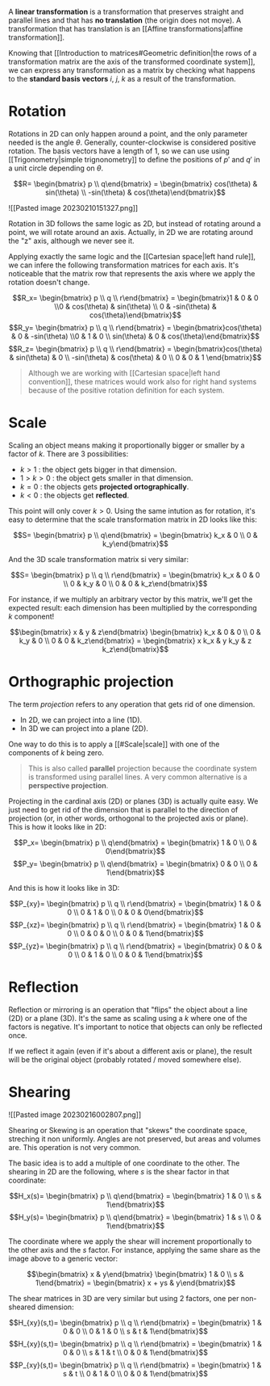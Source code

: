 A **linear transformation** is a transformation that preserves straight and parallel lines and that has **no translation** (the origin does not move). A transformation that has translation is an [[Affine transformations|affine transformation]].

Knowing that [[Introduction to matrices#Geometric definition|the rows of a transformation matrix are the axis of the transformed coordinate system]], we can express any transformation as a matrix by checking what happens to the **standard basis vectors** $i$, $j$, $k$ as a result of the transformation.

# Rotation

Rotations in 2D can only happen around a point, and the only parameter needed is the angle $\theta$. Generally, counter-clockwise is considered positive rotation. The basis vectors have a length of 1, so we can use using [[Trigonometry|simple trignonometry]] to define the positions of $p'$ and $q'$ in a unit circle depending on $\theta$.

$$R= \begin{bmatrix} p \\ q\end{bmatrix} = \begin{bmatrix} cos(\theta) & sin(\theta) \\ -sin(\theta) &  cos(\theta)\end{bmatrix}$$

![[Pasted image 20230210151327.png]]



Rotation in 3D follows the same logic as 2D, but instead of rotating around a point, we will rotate around an axis. Actually, in 2D we are rotating around the "z" axis, although we never see it. 

Applying exactly the same logic and the [[Cartesian space|left hand rule]], we can infere the following transformation matrices for each axis. It's noticeable that the matrix row that represents the axis where we apply the rotation doesn't change.

$$R_x= \begin{bmatrix} p \\ q \\ r\end{bmatrix} = \begin{bmatrix}1 & 0 & 0 \\0 & cos(\theta) & sin(\theta) \\ 0 & -sin(\theta) &  cos(\theta)\end{bmatrix}$$
$$R_y= \begin{bmatrix} p \\ q \\ r\end{bmatrix} = \begin{bmatrix}cos(\theta) & 0 & -sin(\theta) \\0 & 1 & 0 \\ sin(\theta) & 0 &  cos(\theta)\end{bmatrix}$$
$$R_z= \begin{bmatrix} p \\ q \\ r\end{bmatrix} = \begin{bmatrix}cos(\theta) & sin(\theta) & 0 \\ -sin(\theta) & cos(\theta) & 0 \\ 0 & 0 &  1 \end{bmatrix}$$

>Although we are working with [[Cartesian space|left hand convention]], these matrices would work also for right hand systems because of the positive rotation definition for each system.


# Scale

Scaling an object means making it proportionally bigger or smaller by a factor of $k$. There are 3 possibilities:

- $k > 1$ : the object gets bigger in that dimension.
- $1 > k > 0$ : the object gets smaller in that dimension.
- $k = 0$ : the objects gets **projected ortographically**.
- $k < 0$ : the objects get **reflected**.

This point will only cover $k > 0$. Using the same intution as for rotation, it's easy to determine that the scale transformation matrix in 2D looks like this:

$$S= \begin{bmatrix} p \\ q\end{bmatrix} = \begin{bmatrix} k_x & 0 \\ 0 &  k_y\end{bmatrix}$$

And the 3D scale transformation matrix si very similar:

$$S= \begin{bmatrix} p \\ q \\ r\end{bmatrix} = \begin{bmatrix} k_x & 0 & 0 \\ 0 &  k_y & 0 \\ 0 &  0 & k_z\end{bmatrix}$$

For instance, if we multiply an arbitrary vector by this matrix, we'll get the expected result: each dimension has been multiplied by the corresponding $k$ component!

$$\begin{bmatrix} x & y & z\end{bmatrix} \begin{bmatrix} k_x & 0 & 0 \\ 0 &  k_y & 0 \\ 0 &  0 & k_z\end{bmatrix} = \begin{bmatrix} x k_x & y k_y & z k_z\end{bmatrix}$$

# Orthographic projection

The term _projection_ refers to any operation that gets rid of one dimension. 

- In 2D, we can project into a line (1D).
- In 3D we can project into a plane (2D).

One way to do this is to apply a [[#Scale|scale]] with one of the components of $k$ being zero. 

>This is also called **parallel** projection because the coordinate system is transformed using parallel lines. A very common alternative is a **perspective projection**.

Projecting in the cardinal axis (2D) or planes (3D) is actually quite easy. We just need to get rid of the dimension that is parallel to the direction of projection (or, in other words, orthogonal to the projected axis or plane). This is how it looks like in 2D:

$$P_x= \begin{bmatrix} p \\ q\end{bmatrix} = \begin{bmatrix} 1 & 0 \\ 0 &  0\end{bmatrix}$$
$$P_y= \begin{bmatrix} p \\ q\end{bmatrix} = \begin{bmatrix} 0 & 0 \\ 0 &  1\end{bmatrix}$$

And this is how it looks like in 3D:

$$P_{xy}= \begin{bmatrix} p \\ q \\ r\end{bmatrix} = \begin{bmatrix} 1 & 0 & 0 \\ 0 &  1 & 0 \\ 0 &  0 & 0\end{bmatrix}$$
$$P_{xz}= \begin{bmatrix} p \\ q \\ r\end{bmatrix} = \begin{bmatrix} 1 & 0 & 0 \\ 0 &  0 & 0 \\ 0 &  0 & 1\end{bmatrix}$$
$$P_{yz}= \begin{bmatrix} p \\ q \\ r\end{bmatrix} = \begin{bmatrix} 0 & 0 & 0 \\ 0 &  1 & 0 \\ 0 &  0 & 1\end{bmatrix}$$

# Reflection

Reflection or mirroring is an operation that "flips" the object about a line (2D) or a plane (3D). It's the same as scaling using a $k$ where one of the factors is negative. It's important to notice that objects can only be reflected once. 

If we reflect it again (even if it's about a different axis or plane), the result will be the original object (probably rotated / moved somewhere else).


# Shearing

![[Pasted image 20230216002807.png]]

Shearing or Skewing is an operation that "skews" the coordinate space, streching it non uniformly. Angles are not preserved, but areas and volumes are. This operation is not very common.

The basic idea is to add a multiple of one coordinate to the other. The shearing in 2D are the following, where $s$ is the shear factor in that coordinate:

$$H_x(s)= \begin{bmatrix} p \\ q\end{bmatrix} = \begin{bmatrix} 1 & 0 \\ s &  1\end{bmatrix}$$
$$H_y(s)= \begin{bmatrix} p \\ q\end{bmatrix} = \begin{bmatrix} 1 & s \\ 0 &  1\end{bmatrix}$$

The coordinate where we apply the shear will increment proportionally to the other axis and the $s$ factor. For instance, applying the same share as the image above to a generic vector:

$$\begin{bmatrix} x & y\end{bmatrix} \begin{bmatrix} 1 & 0 \\ s &  1\end{bmatrix} = \begin{bmatrix} x + ys & y\end{bmatrix}$$

The shear matrices in 3D are very similar but using 2 factors, one per non-sheared dimension:

$$H_{xy}(s,t)= \begin{bmatrix} p \\ q \\ r\end{bmatrix} = \begin{bmatrix} 1 & 0 & 0 \\ 0 &  1 & 0 \\ s &  t & 1\end{bmatrix}$$
$$H_{xy}(s,t)= \begin{bmatrix} p \\ q \\ r\end{bmatrix} = \begin{bmatrix} 1 & 0 & 0 \\ s &  1 & t \\ 0 &  0 & 1\end{bmatrix}$$
$$P_{xy}(s,t)= \begin{bmatrix} p \\ q \\ r\end{bmatrix} = \begin{bmatrix} 1 & s & t \\ 0 &  1 & 0 \\ 0 &  0 & 1\end{bmatrix}$$
